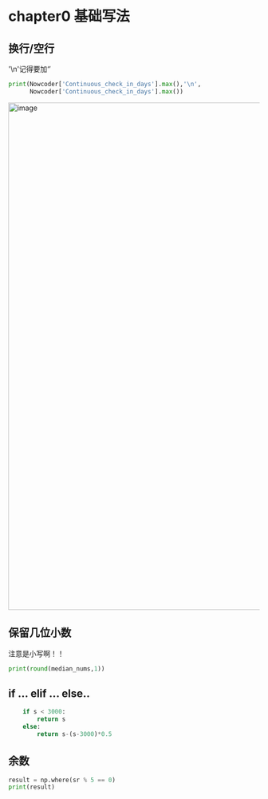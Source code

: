 # chapter0 基础写法
## 换行/空行
'\n'记得要加‘’
``` python
print(Nowcoder['Continuous_check_in_days'].max(),'\n',
      Nowcoder['Continuous_check_in_days'].max())
```
<img width="1017" alt="image" src="https://user-images.githubusercontent.com/105503216/183873390-a209e897-b04e-48a5-af93-5daf0ff5a51b.png">

## 保留几位小数
注意是小写啊！！
``` python
print(round(median_nums,1))
```

## if ... elif ... else..

``` python
    if s < 3000:
        return s
    else:
        return s-(s-3000)*0.5
```

## 余数

``` python
result = np.where(sr % 5 == 0)
print(result)
```
